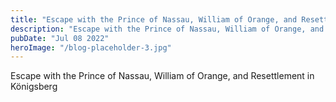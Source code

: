 ```yaml
---
title: "Escape with the Prince of Nassau, William of Orange, and Resettlement in Königsberg"
description: "Escape with the Prince of Nassau, William of Orange, and Resettlement in Königsberg"
pubDate: "Jul 08 2022"
heroImage: "/blog-placeholder-3.jpg"
---
```


Escape with the Prince of Nassau, William of Orange, and Resettlement in Königsberg

